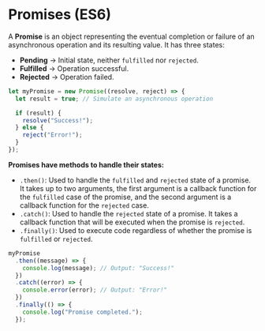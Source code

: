 # Promises (ES6)

A **Promise** is an object representing the eventual completion or failure of an asynchronous operation and its resulting value. It has three states:

- **Pending** → Initial state, neither `fulfilled` nor `rejected`.
- **Fulfilled** → Operation successful.
- **Rejected** → Operation failed.

```js
let myPromise = new Promise((resolve, reject) => {
  let result = true; // Simulate an asynchronous operation

  if (result) {
    resolve("Success!");
  } else {
    reject("Error!");
  }
});
```

**Promises have methods to handle their states:**

- `.then()`: Used to handle the `fulfilled` and `rejected` state of a promise. It takes up to two arguments, the first argument is a callback function for the `fulfilled` case of the promise, and the second argument is a callback function for the `rejected` case.
- `.catch()`: Used to handle the `rejected` state of a promise. It takes a callback function that will be executed when the promise is `rejected`.
- `.finally()`: Used to execute code regardless of whether the promise is `fulfilled` or `rejected`.

```js
myPromise
  .then((message) => {
    console.log(message); // Output: "Success!"
  })
  .catch((error) => {
    console.error(error); // Output: "Error!"
  })
  .finally(() => {
    console.log("Promise completed.");
  });
```
